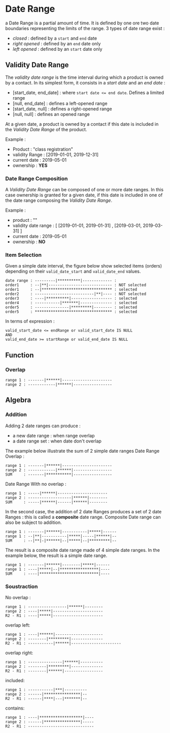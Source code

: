 # Date Range

a Date Range is a partial amount of time. It is defined by one ore two date boundaries representing the limits of the range. 3 types of date range exist :
- *closed* : defined by a `start` and `end` date
- *right opened* : defined by an `end` date only
- *left opened* : defined by an `start` date only


## Validity Date Range

The *validity date range* is the time interval during which a product is owned by a contact. In its simplest form, it consists in a *start date* and an *end date* :
- [start_date, end_date] : where `start date <= end date`. Defines a limited range
- [null, end_date] : defines a left-opened range
- [start_date, null] : defines a right-opened range
- [null, null] : defines an opened range


At a given date, a product is owned by a contact if this date is included in the *Validity Date Range* of the product.

Example :
- Product : "class registration"
- validity Range : [2019-01-01, 2019-12-31]
- current date : 2019-05-01
- ownership : **YES**

### Date Range Composition

A *Validity Date Range* can be composed of one or more date ranges. In this case ownership is granted for a given date, if this date is included in one of the date range composing the *Validity Date Range*.

Example :
- product : ""
- validity date range : [ [2019-01-01, 2019-01-31] , [2019-03-01, 2019-03-31] ]
- current date : 2019-05-01
- ownership : **NO**

### Item Selection

Given a simple date interval, the figure below show selected items (orders) depending on their `valid_date_start` and `valid_date_end` values.

```
date range : ---------|**********|------------- :
order1     : --|**|---------------------------- : NOT selected
order1     : --|******************************* : selected
order2     : --------------------------|**|---- : NOT selected
order3     : ----|**********|------------------ : selected
order4     : -----------|*******|-------------- : selected
order5     : ---------------|*********|-------- : selected
order5     : ********************************** : selected
```

In terms of expression :

```
valid_start_date <= endRange or valid_start_date IS NULL
AND
valid_end_date >= startRange or valid_end_date IS NULL
```
## Function

### Overlap

```
range 1 : -------|******|----------------------
range 2 : ------------|******|-----------------
```


## Algebra

### Addition

Adding 2 date ranges can produce :
- a new date range : when range overlap
- a date range set : when date don't overlap

The example below illustrate the sum of 2 simple date ranges
Date Range Overlap :
```
range 1 : -------|******|----------------------
range 2 : ------------|******|-----------------
SUM     : -------|***********|-----------------
```

Date Range With no overlap :
```
range 1 : -----|******|----------------------
range 2 : -------------------|******|--------
SUM     : -----|******|------|******|--------
```

In the second case, the addition of 2 date Ranges produces a set of 2 date Ranges : this is called a **composite** date range.
Composite Date range can also be subject to addition.

```
range 1 : -------|******|-----------|*****|------
range 1 : --|**|-----------|*****|-----|******|--
SUM     : --|**|-|******|--|*****|--|*********|--
```
The result is a composite date range made of 4 simple date ranges. In the example below, the result is a simple date range.
```
range 1 : -------|******|--------|*****|------
range 1 : ----|*****|--|*****************|----
SUM     : ----|**************************|----
```



### Soustraction

No overlap :
```
range 1 : -----------------|******|--------
range 2 : ----|*****|----------------------
R2 - R1 : ----|*****|----------------------
```
overlap left:
```
range 1 : ----|******|---------------------
range 2 : --------|*********|--------------
R2 - R1 : -----------|******|----------------------
```
overlap right:
```
range 1 : ---------------|******|----------
range 2 : --------|*********|--------------
R2 - R1 : --------|******|-----------------
```
included:
```
range 1 : -----------|***|----------
range 2 : ------|****************|--
R2 - R1 : ------|****|---|*******|--
```
contains:
```
range 1 : ----|*******************|----
range 2 : ------|****************|-----
R2 - R1 : -----------------------------
```



